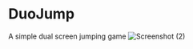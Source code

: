 # DuoJump
A simple dual screen jumping game
![Screenshot (2)](https://user-images.githubusercontent.com/68273554/214339030-979847f4-f70b-4bfc-a89a-f276994d86e8.png)
